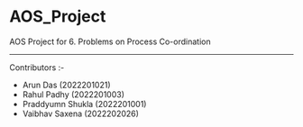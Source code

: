 # AOS_Project
AOS Project for 6. Problems on Process Co-ordination
*************************************************
Contributors :-
<br>
- Arun Das (2022201021)
- Rahul Padhy (2022201003)
- Praddyumn Shukla (2022201001)
- Vaibhav Saxena (2022202026)
